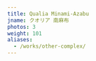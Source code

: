 ```yaml
---
title: Qualia Minami-Azabu
jname: クオリア 南麻布
photos: 3
weight: 101
aliases:
  - /works/other-complex/
---
```

